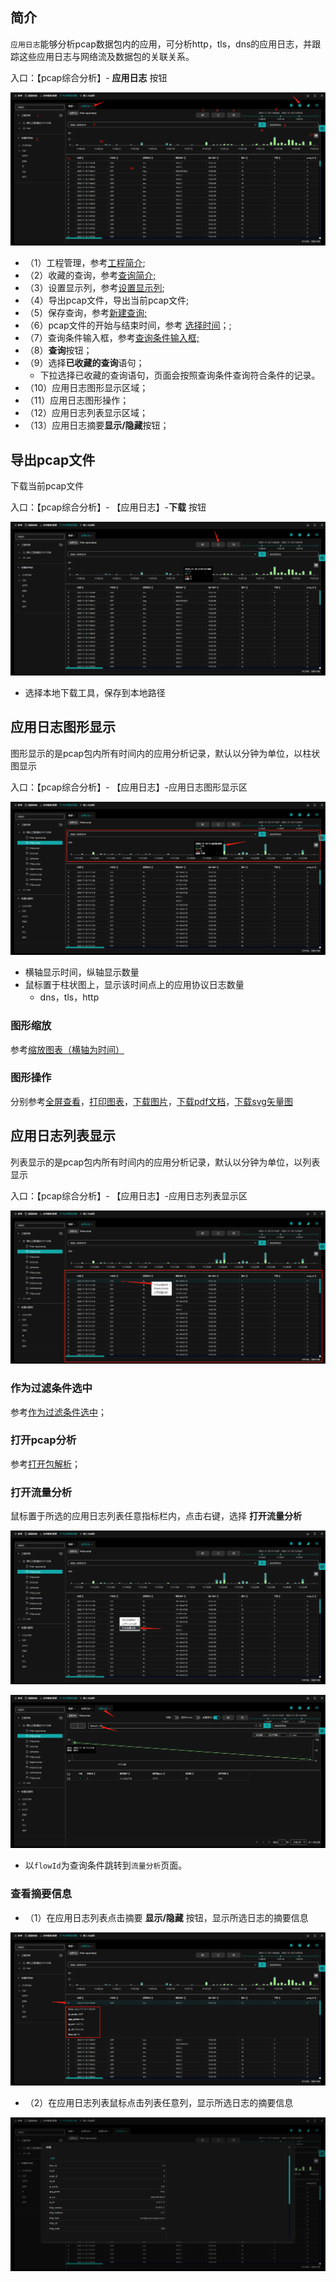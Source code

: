 ## 简介

`应用日志`能够分析pcap数据包内的应用，可分析http，tls，dns的应用日志，并跟踪这些应用日志与网络流及数据包的关联关系。

入口：【pcap综合分析】- **应用日志** 按钮

![](./img/applog/01.png)

- （1）工程管理，参考[工程简介](zh-cn/analysis/project?id=工程简介);
- （2）收藏的查询，参考[查询简介;](zh-cn/analysis/query?id=查询简介)
- （3）设置显示列，参考[设置显示列](zh-cn/analysis/flow?id=设置显示列);
- （4）导出pcap文件，导出当前pcap文件;
- （5）保存查询，参考[新建查询;](zh-cn/analysis/query?id=新建查询)
- （6）pcap文件的开始与结束时间，参考 [选择时间](zh-cn/analysis/flow?id=选择时间)；;
- （7）查询条件输入框，参考[查询条件输入框;](zh-cn/analysis/query?id=查询条件输入框)
- （8）**查询**按钮；
- （9）选择**已收藏的查询**语句；
  - 下拉选择已收藏的查询语句，页面会按照查询条件查询符合条件的记录。
- （10）应用日志图形显示区域；
- （11）应用日志图形操作；
- （12）应用日志列表显示区域；
- （13）应用日志摘要**显示/隐藏**按钮；



## 导出pcap文件

下载当前pcap文件

入口：【pcap综合分析】- 【应用日志】-**下载** 按钮

![](./img/applog/02.png)

- 选择本地下载工具，保存到本地路径

## 应用日志图形显示

图形显示的是pcap包内所有时间内的应用分析记录，默认以分钟为单位，以柱状图显示

入口：【pcap综合分析】- 【应用日志】-应用日志图形显示区

![](./img/applog/03.png)

- 横轴显示时间，纵轴显示数量
- 鼠标置于柱状图上，显示该时间点上的应用协议日志数量
  - dns，tls，http

### 图形缩放

参考[缩放图表（横轴为时间）](http://localhost:3000/#/zh-cn/analysis/statInfo?id=缩放图表（横轴为时间）)

### 图形操作

分别参考[全屏查看](http://localhost:3000/#/zh-cn/analysis/statInfo?id=全屏查看)，[打印图表](http://localhost:3000/#/zh-cn/analysis/statInfo?id=打印图表)，[下载图片](http://localhost:3000/#/zh-cn/analysis/statInfo?id=下载图片)，[下载pdf文档](http://localhost:3000/#/zh-cn/analysis/statInfo?id=下载pdf文档)，[下载svg矢量图](http://localhost:3000/#/zh-cn/analysis/statInfo?id=下载svg矢量图)

## 应用日志列表显示

列表显示的是pcap包内所有时间内的应用分析记录，默认以分钟为单位，以列表显示

入口：【pcap综合分析】- 【应用日志】-应用日志列表显示区

![](./img/applog/04.png)



### 作为过滤条件选中

参考[作为过滤条件选中](http://localhost:3000/#/zh-cn/analysis/flow?id=作为过滤条件选中)；

### 打开pcap分析

参考[打开包解析](http://localhost:3000/#/zh-cn/analysis/flow?id=打开包解析)；

### 打开流量分析

鼠标置于所选的应用日志列表任意指标栏内，点击右键，选择 **打开流量分析**

![](./img/applog/05.png)

![](./img/applog/06.png)

- 以`flowId`为查询条件跳转到`流量分析`页面。



### 查看摘要信息

- （1）在应用日志列表点击摘要 **显示/隐藏** 按钮，显示所选日志的摘要信息

![](./img/applog/07.png)



- （2）在应用日志列表鼠标点击列表任意列，显示所选日志的摘要信息

![](./img/applog/08.png)
